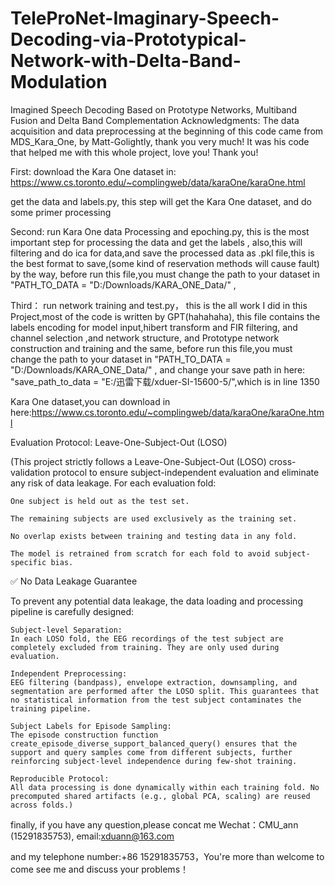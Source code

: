 # TeleProNet-Imaginary-Speech-Decoding-via-Prototypical-Network-with-Delta-Band-Modulation
Imagined Speech Decoding Based on Prototype Networks, Multiband Fusion and Delta Band Complementation
Acknowledgments: The data acquisition and data preprocessing at the beginning of this code came from MDS_Kara_One, by Matt-Golightly, thank you very much! It was his code that helped me with this whole project, love you! Thank you!

First: download the Kara One dataset in: https://www.cs.toronto.edu/~complingweb/data/karaOne/karaOne.html

get the data and labels.py, this step will get the Kara One dataset, and do some primer processing

Second: run Kara One data Processing and epoching.py, this is the most important step for processing the data and get the labels ,
also,this will filtering and do ica for data,and save the processed data as .pkl file,this is the best format to save,(some kind of reservation methods will cause fault)
by the way, before run this file,you must change the path to your dataset in "PATH_TO_DATA = "D:/Downloads/KARA_ONE_Data/"  ,

Third： run network training and test.py， this is the all work I did in this Project,most of the code is written by GPT(hahahaha),
this file contains the labels encoding for model input,hibert transform and FIR filtering, and channel selection ,and network structure, 
and Prototype network construction and training
and the same, before run this file,you must change the path to your dataset in "PATH_TO_DATA = "D:/Downloads/KARA_ONE_Data/" ,
and change your save path in here: "save_path_to_data = "E:/迅雷下载/xduer-SI-15600-5/",which is in line 1350

Kara One dataset,you can download in here:https://www.cs.toronto.edu/~complingweb/data/karaOne/karaOne.html

Evaluation Protocol: Leave-One-Subject-Out (LOSO)

(This project strictly follows a Leave-One-Subject-Out (LOSO) cross-validation protocol to ensure subject-independent evaluation and eliminate any risk of data leakage. For each evaluation fold:

    One subject is held out as the test set.

    The remaining subjects are used exclusively as the training set.

    No overlap exists between training and testing data in any fold.

    The model is retrained from scratch for each fold to avoid subject-specific bias.

✅ No Data Leakage Guarantee

To prevent any potential data leakage, the data loading and processing pipeline is carefully designed:

    Subject-level Separation:
    In each LOSO fold, the EEG recordings of the test subject are completely excluded from training. They are only used during evaluation.

    Independent Preprocessing:
    EEG filtering (bandpass), envelope extraction, downsampling, and segmentation are performed after the LOSO split. This guarantees that no statistical information from the test subject contaminates the training pipeline.

    Subject Labels for Episode Sampling:
    The episode construction function create_episode_diverse_support_balanced_query() ensures that the support and query samples come from different subjects, further reinforcing subject-level independence during few-shot training.

    Reproducible Protocol:
    All data processing is done dynamically within each training fold. No precomputed shared artifacts (e.g., global PCA, scaling) are reused across folds.)
    
finally, if you have any question,please concat me  Wechat：CMU_ann (15291835753), email:xduann@163.com 

and my telephone number:+86 15291835753，You're more than welcome to come see me and discuss your problems！
